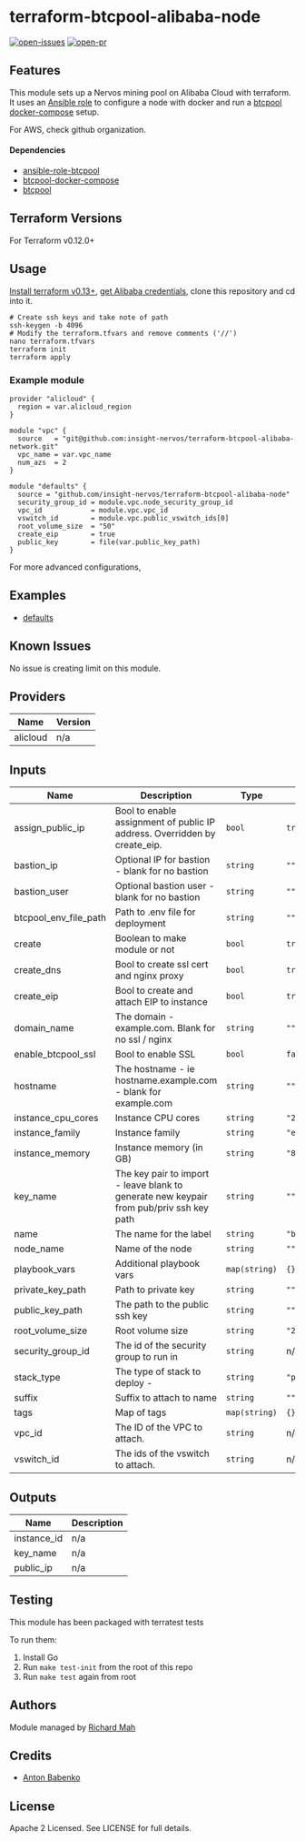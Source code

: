 # terraform-btcpool-alibaba-node

[![open-issues](https://img.shields.io/github/issues-raw/insight-nervos/terraform-btcpool-alibaba-node?style=for-the-badge)](https://github.com/insight-nervos/terraform-btcpool-alibaba-node/issues)
[![open-pr](https://img.shields.io/github/issues-pr-raw/insight-nervos/terraform-btcpool-alibaba-node?style=for-the-badge)](https://github.com/insight-nervos/terraform-btcpool-alibaba-node/pulls)

## Features

This module sets up a Nervos mining pool on Alibaba Cloud with terraform. It uses an [Ansible role](https://github.com/insight-stratum/ansible-role-btcpool) 
to configure a node with docker and run a [btcpool docker-compose](https://github.com/insight-stratum/btcpool-docker-compose) 
setup. 

For AWS, check github organization. 

#### Dependencies 

- [ansible-role-btcpool](https://github.com/insight-stratum/ansible-role-btcpool)
- [btcpool-docker-compose](https://github.com/insight-stratum/btcpool-docker-compose)
- [btcpool](https://github.com/btccom/btcpool)

## Terraform Versions

For Terraform v0.12.0+

## Usage

[Install terraform v0.13+](https://learn.hashicorp.com/tutorials/terraform/install-cli), [get Alibaba credentials](https://partners-intl.aliyun.com/help/doc-detail/91289.htm), clone this repository and cd into it. 

```shell script
# Create ssh keys and take note of path 
ssh-keygen -b 4096 
# Modify the terraform.tfvars and remove comments ('//')
nano terraform.tfvars 
terraform init 
terraform apply 
```

### Example module 

```hcl
provider "alicloud" {
  region = var.alicloud_region
}

module "vpc" {
  source   = "git@github.com:insight-nervos/terraform-btcpool-alibaba-network.git"
  vpc_name = var.vpc_name
  num_azs  = 2
}

module "defaults" {
  source = "github.com/insight-nervos/terraform-btcpool-alibaba-node"
  security_group_id = module.vpc.node_security_group_id
  vpc_id            = module.vpc.vpc_id
  vswitch_id        = module.vpc.public_vswitch_ids[0]
  root_volume_size  = "50"
  create_eip        = true
  public_key        = file(var.public_key_path)
}
```

For more advanced configurations, 

## Examples

- [defaults](https://github.com/insight-nervos/terraform-btcpool-alibaba-node/tree/master/examples/defaults)

## Known  Issues
No issue is creating limit on this module.

<!-- BEGINNING OF PRE-COMMIT-TERRAFORM DOCS HOOK -->
## Providers

| Name | Version |
|------|---------|
| alicloud | n/a |

## Inputs

| Name | Description | Type | Default | Required |
|------|-------------|------|---------|:-----:|
| assign\_public\_ip | Bool to enable assignment of public IP address. Overridden by create\_eip. | `bool` | `true` | no |
| bastion\_ip | Optional IP for bastion - blank for no bastion | `string` | `""` | no |
| bastion\_user | Optional bastion user - blank for no bastion | `string` | `""` | no |
| btcpool\_env\_file\_path | Path to .env file for deployment | `string` | `""` | no |
| create | Boolean to make module or not | `bool` | `true` | no |
| create\_dns | Bool to create ssl cert and nginx proxy | `bool` | `true` | no |
| create\_eip | Bool to create and attach EIP to instance | `bool` | `true` | no |
| domain\_name | The domain - example.com. Blank for no ssl / nginx | `string` | `""` | no |
| enable\_btcpool\_ssl | Bool to enable SSL | `bool` | `false` | no |
| hostname | The hostname - ie hostname.example.com - blank for example.com | `string` | `""` | no |
| instance\_cpu\_cores | Instance CPU cores | `string` | `"2"` | no |
| instance\_family | Instance family | `string` | `"ecs.g6"` | no |
| instance\_memory | Instance memory (in GB) | `string` | `"8"` | no |
| key\_name | The key pair to import - leave blank to generate new keypair from pub/priv ssh key path | `string` | `""` | no |
| name | The name for the label | `string` | `"btcpool"` | no |
| node\_name | Name of the node | `string` | `""` | no |
| playbook\_vars | Additional playbook vars | `map(string)` | `{}` | no |
| private\_key\_path | Path to private key | `string` | `""` | no |
| public\_key\_path | The path to the public ssh key | `string` | `""` | no |
| root\_volume\_size | Root volume size | `string` | `"20"` | no |
| security\_group\_id | The id of the security group to run in | `string` | n/a | yes |
| stack\_type | The type of stack to deploy - | `string` | `"prometheus"` | no |
| suffix | Suffix to attach to name | `string` | `""` | no |
| tags | Map of tags | `map(string)` | `{}` | no |
| vpc\_id | The ID of the VPC to attach. | `string` | n/a | yes |
| vswitch\_id | The ids of the vswitch to attach. | `string` | n/a | yes |

## Outputs

| Name | Description |
|------|-------------|
| instance\_id | n/a |
| key\_name | n/a |
| public\_ip | n/a |

<!-- END OF PRE-COMMIT-TERRAFORM DOCS HOOK -->

## Testing
This module has been packaged with terratest tests

To run them:

1. Install Go
2. Run `make test-init` from the root of this repo
3. Run `make test` again from root

## Authors

Module managed by [Richard Mah](https://github.com/shinyfoil)

## Credits

- [Anton Babenko](https://github.com/antonbabenko)

## License

Apache 2 Licensed. See LICENSE for full details.